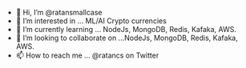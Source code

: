 - 👋 Hi, I’m @ratansmallcase
- 👀 I’m interested in ... ML/AI Crypto currencies
- 🌱 I’m currently learning ... NodeJs, MongoDB, Redis, Kafaka, AWS.
- 💞️ I’m looking to collaborate on ...NodeJs, MongoDB, Redis, Kafaka, AWS.
- 📫 How to reach me ... @ratancs on Twitter

<!---
ratansmallcase/ratansmallcase is a ✨ special ✨ repository because its `README.md` (this file) appears on your GitHub profile.
You can click the Preview link to take a look at your changes.
--->
